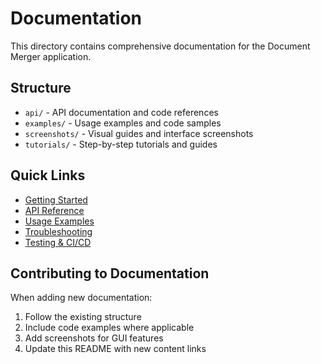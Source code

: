 # Documentation

This directory contains comprehensive documentation for the Document Merger application.

## Structure

- `api/` - API documentation and code references
- `examples/` - Usage examples and code samples
- `screenshots/` - Visual guides and interface screenshots
- `tutorials/` - Step-by-step tutorials and guides

## Quick Links

- [Getting Started](examples/getting_started.md)
- [API Reference](api/README.md)
- [Usage Examples](examples/README.md)
- [Troubleshooting](troubleshooting.md)
- [Testing & CI/CD](phase2_testing.md)

## Contributing to Documentation

When adding new documentation:
1. Follow the existing structure
2. Include code examples where applicable
3. Add screenshots for GUI features
4. Update this README with new content links
